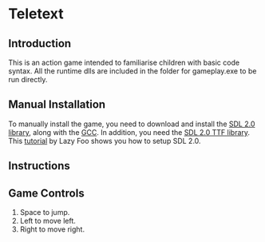 # Teletext


## Introduction
This is an action game intended to familiarise children with basic code syntax. All the runtime dlls are included in the folder for gameplay.exe to be run directly.


## Manual Installation
To manually install the game, you need to download and install the [SDL 2.0 library](https://www.libsdl.org/download-2.0.php), along with the [GCC](https://sourceforge.net/projects/mingw/files/latest/download?source=files). In addition, you need the [SDL 2.0 TTF library](https://www.libsdl.org/projects/SDL_ttf/). This [tutorial](http://lazyfoo.net/tutorials/SDL/01_hello_SDL/windows/msvsnet2010u/index.php) by Lazy Foo shows you how to setup SDL 2.0.


## Instructions


## Game Controls
1. Space to jump.
2. Left to move left.
2. Right to move right.
